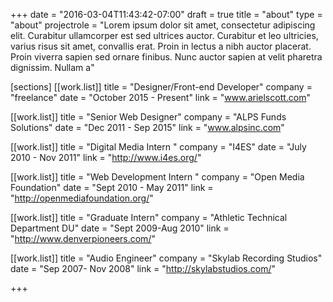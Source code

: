 +++
date = "2016-03-04T11:43:42-07:00"
draft = true
title = "about"
type = "about"
projectrole = "Lorem ipsum dolor sit amet, consectetur adipiscing elit. Curabitur ullamcorper est sed ultrices auctor. Curabitur et leo ultricies, varius risus sit amet, convallis erat. Proin in lectus a nibh auctor placerat. Proin viverra sapien sed ornare finibus. Nunc auctor sapien at velit pharetra dignissim. Nullam a"


[sections]
[[work.list]]
title = "Designer/Front-end Developer"
company = "freelance"
date = "October 2015 - Present"
link = "www.arielscott.com"

[[work.list]]
title = "Senior Web Designer"
company = "ALPS Funds Solutions"
date = "Dec 2011 - Sep 2015"
link = "www.alpsinc.com"

[[work.list]]
title = "Digital Media Intern "
company = "I4ES"
date = "July 2010 - Nov 2011"
link = "http://www.i4es.org/"

[[work.list]]
title = "Web Development Intern  "
company = "Open Media Foundation"
date = "Sept 2010 - May 2011"
link = "http://openmediafoundation.org/"

[[work.list]]
title = "Graduate Intern"
company = "Athletic Technical Department DU"
date = "Sept 2009-Aug 2010"
link = "http://www.denverpioneers.com/"

[[work.list]]
title = "Audio Engineer"
company = "Skylab Recording Studios"
date = "Sep 2007- Nov 2008"
link = "http://skylabstudios.com/"

+++

